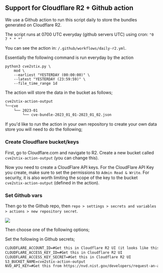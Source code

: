 ## Support for Cloudflare R2 + Github action

We use a Github action to run this script daily to store the bundles generated on Cloudflare R2.

The script runs at 0700 UTC everyday (github servers UTC) using cron:  `"0 7 * * *"`

You can see the action in: `/.github/workflows/daily-r2.yml`.

Essentially the following command is run everyday by the action

```shell
python3 cve2stix.py \
	mod \
	--earliest "YESTERDAY (00:00:00)" \
	--latest "YESTERDAY (23:59:59)" \
	--file_time_range 1d
```

The action will store the data in the bucket as follows;

```txt
cve2stix-action-output
└──cve
 	└── 2023-01
	  	└── cve-bundle-2023_01_01-2023_01_02.json
```

If you'd like to run the action in your own repository to create your own data store you will need to do the following;

### Create Cloudflare bucket/keys

First, go to Cloudflare.com and navigate to R2. Create a new bucket called `cve2stix-action-output` (you can change this).

Now you need to create a CloudFlare API keys. For the CloudFlare API Key you create, make sure to set the permissions to `Admin Read & Write`. For security, it is also worth limiting the scope of the key to the bucket `cve2stix-action-output` (defined in the action).

### Set Github vars

Then go to the Github repo, then `repo > settings > secrets and variables > actions > new repository secret`.

![](docs/github-repo-vars.png)

Then choose one of the following options;

Set the following in Github secrets;

```txt
CLOUDFLARE_ACCOUNT_ID=#Get this in Cloudflare R2 UI (it looks like this: https://<ID>.r2.cloudflarestorage.com)
CLOUDFLARE_ACCESS_KEY_ID=#Get this in Cloudflare R2 UI
CLOUDFLARE_ACCESS_KEY_SECRET=#Get this in Cloudflare R2 UI
S3_BUCKET_NAME=cve2stix-action-output
NVD_API_KEY=#Get this from https://nvd.nist.gov/developers/request-an-api-key
```